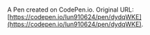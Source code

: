 # 

A Pen created on CodePen.io. Original URL: [https://codepen.io/lun910624/pen/dydqWKE](https://codepen.io/lun910624/pen/dydqWKE).

